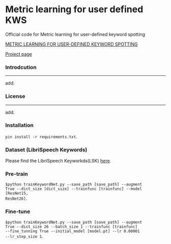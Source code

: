 # Metric learning for user defined KWS
Official code for Metric learning for user-defined keyword spotting

[METRIC LEARNING FOR USER-DEFINED KEYWORD SPOTTING](https://arxiv.org/pdf/2211.00439.pdf)

[Project page](https://mm.kaist.ac.kr/projects/kws/)

### Introdcution
---
add.


### License
---
add.

### Installation
<code>pin install -r requirements.txt</code>.

### Dataset (LibriSpeech Keywords)
Please find the LibriSpeech Keyworkds(LSK) [here]().

### Pre-train

<code>$python trainKeywordNet.py --save_path [save_path] --augment True --dict_size [dict_size] --trainfunc [trainfunc] --model [ResNet15, ResNet26]</code>.

### Fine-tune

<code>$python trainKeywordNet.py --save_path [save_path] --augment True --dict_size 26 --batch_size 1 --trainfunc [trainfunc] --fine_tunning True --initial_model [model.pt] --lr 0.00001 --lr_step_size 1</code>.
